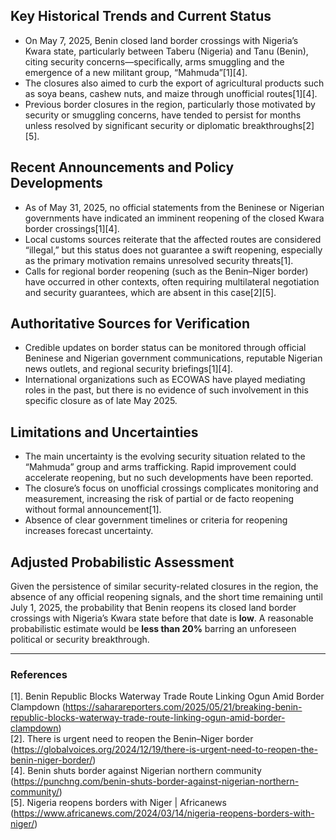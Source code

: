## Key Historical Trends and Current Status

- On May 7, 2025, Benin closed land border crossings with Nigeria’s Kwara state, particularly between Taberu (Nigeria) and Tanu (Benin), citing security concerns—specifically, arms smuggling and the emergence of a new militant group, “Mahmuda”[1][4].
- The closures also aimed to curb the export of agricultural products such as soya beans, cashew nuts, and maize through unofficial routes[1][4].
- Previous border closures in the region, particularly those motivated by security or smuggling concerns, have tended to persist for months unless resolved by significant security or diplomatic breakthroughs[2][5].

## Recent Announcements and Policy Developments

- As of May 31, 2025, no official statements from the Beninese or Nigerian governments have indicated an imminent reopening of the closed Kwara border crossings[1][4].
- Local customs sources reiterate that the affected routes are considered “illegal,” but this status does not guarantee a swift reopening, especially as the primary motivation remains unresolved security threats[1].
- Calls for regional border reopening (such as the Benin–Niger border) have occurred in other contexts, often requiring multilateral negotiation and security guarantees, which are absent in this case[2][5].

## Authoritative Sources for Verification

- Credible updates on border status can be monitored through official Beninese and Nigerian government communications, reputable Nigerian news outlets, and regional security briefings[1][4].
- International organizations such as ECOWAS have played mediating roles in the past, but there is no evidence of such involvement in this specific closure as of late May 2025.

## Limitations and Uncertainties

- The main uncertainty is the evolving security situation related to the “Mahmuda” group and arms trafficking. Rapid improvement could accelerate reopening, but no such developments have been reported.
- The closure’s focus on unofficial crossings complicates monitoring and measurement, increasing the risk of partial or de facto reopening without formal announcement[1].
- Absence of clear government timelines or criteria for reopening increases forecast uncertainty.

## Adjusted Probabilistic Assessment

Given the persistence of similar security-related closures in the region, the absence of any official reopening signals, and the short time remaining until July 1, 2025, the probability that Benin reopens its closed land border crossings with Nigeria’s Kwara state before that date is **low**. A reasonable probabilistic estimate would be **less than 20%** barring an unforeseen political or security breakthrough.

---

### References

[1]. Benin Republic Blocks Waterway Trade Route Linking Ogun Amid Border Clampdown (https://saharareporters.com/2025/05/21/breaking-benin-republic-blocks-waterway-trade-route-linking-ogun-amid-border-clampdown)  
[2]. There is urgent need to reopen the Benin–Niger border (https://globalvoices.org/2024/12/19/there-is-urgent-need-to-reopen-the-benin-niger-border/)  
[4]. Benin shuts border against Nigerian northern community (https://punchng.com/benin-shuts-border-against-nigerian-northern-community/)  
[5]. Nigeria reopens borders with Niger | Africanews (https://www.africanews.com/2024/03/14/nigeria-reopens-borders-with-niger/)